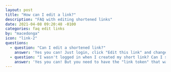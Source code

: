 ```yaml
---
layout: post
title: "How can I edit a link?"
description: "FAQ with editing shortened links"
date: 2021-04-08 09:20:48 -0100
categories: faq edit links
by: "macedonga"
icon: "link-2"
questions:
  - question: "Can I edit a shortened link?"
    answer: 'Yes you can! Just login, click "Edit this link" and change all the things you want!'
  - question: "I wasn't logged in when I created my short link? Can I still edit it?"
    answer: 'Yes you can! But you need to have the "link token" that was given to you when you created a link, or you won\'t be able to edit it. But if you can prove to the moderators that the link you\'re trying to edit was made by you, you will get the link token, so you\'ll be able to edit it!'
---
```

